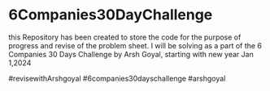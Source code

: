 # 6Companies30DayChallenge

this Repository has been created to store the code for the purpose of progress and revise of the problem sheet. I will be solving as a part of the 6 Companies 30 Days Challenge by Arsh Goyal, starting with new year Jan 1,2024 

#revisewithArshgoyal
#6companies30dayschallenge
#arshgoyal
